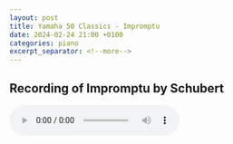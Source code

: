 ```yaml
---
layout: post
title: Yamaha 50 Classics - Impromptu
date: 2024-02-24 21:00 +0100
categories: piano
excerpt_separator: <!--more-->
---
```


<section>
<h1>Recording of Impromptu by Schubert</h1>
<!--more-->

<audio controls>
  <source src="https://arsiteblobuks.blob.core.windows.net/audio/yam-50/28-impromput-schubert.mp3" type="audio/mp3">
  Your browser does not support the audio element.
</audio>

</section>
